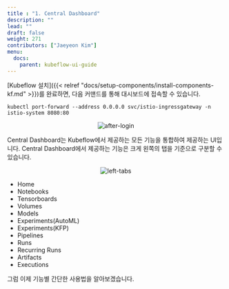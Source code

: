 ```yaml
---
title : "1. Central Dashboard"
description: ""
lead: ""
draft: false
weight: 271
contributors: ["Jaeyeon Kim"]
menu:
  docs:
    parent: kubeflow-ui-guide
---
```


[Kubeflow 설치]({{< relref "docs/setup-components/install-components-kf.md" >}})를 완료하면, 다음 커맨드를 통해 대시보드에 접속할 수 있습니다.

```text
kubectl port-forward --address 0.0.0.0 svc/istio-ingressgateway -n istio-system 8080:80
```

<p align="center">
  <img src="/images/docs/setup/after-login.png" title="after-login"/>
</p>

Central Dashboard는 Kubeflow에서 제공하는 모든 기능을 통합하여 제공하는 UI입니다. Central Dashboard에서 제공하는 기능은 크게 왼쪽의 탭을 기준으로 구분할 수 있습니다.

<p align="center">
  <img src="/images/docs/kubeflow-dashboard-guide/left-tabs.png" title="left-tabs"/>
</p>

- Home
- Notebooks
- Tensorboards
- Volumes
- Models
- Experiments(AutoML)
- Experiments(KFP)
- Pipelines
- Runs
- Recurring Runs
- Artifacts
- Executions

그럼 이제 기능별 간단한 사용법을 알아보겠습니다.
